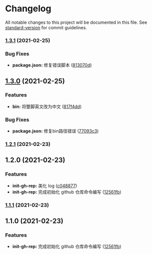 # Changelog

All notable changes to this project will be documented in this file. See [standard-version](https://github.com/conventional-changelog/standard-version) for commit guidelines.

### [1.3.1](https://github.com/776A0A/simple-node-script/compare/v1.3.0...v1.3.1) (2021-02-25)


### Bug Fixes

* **package.json:** 修复错误脚本 ([813070d](https://github.com/776A0A/simple-node-script/commit/813070d8ff2dd80c7bca35118534a082567e2849))

## [1.3.0](https://github.com/776A0A/simple-node-script/compare/v1.2.1...v1.3.0) (2021-02-25)


### Features

* **bin:** 将蹩脚英文改为中文 ([817f4dd](https://github.com/776A0A/simple-node-script/commit/817f4dd39809123b5f884616a832c9df2d1df098))


### Bug Fixes

* **package.json:** 修复bin路径错误 ([77093c3](https://github.com/776A0A/simple-node-script/commit/77093c393aa8b3af451a99da719bbf586fb4f850))

### [1.2.1](https://github.com/776A0A/simple-node-script/compare/v1.2.0...v1.2.1) (2021-02-23)

## 1.2.0 (2021-02-23)


### Features

* **init-gh-rep:** 美化 log ([c048877](https://github.com/776A0A/simple-node-script/commit/c0488777083b62878014a0af4c9e088fe6686ee1))
* **init-gh-rep:** 完成初始化 github 仓库命令编写 ([12561fb](https://github.com/776A0A/simple-node-script/commit/12561fbcbde7c358ca25523f6caa8b4d7a12a1a7))

### [1.1.1](https://github.com/776A0A/simple-node-script/compare/v1.1.0...v1.1.1) (2021-02-23)

## 1.1.0 (2021-02-23)


### Features

* **init-gh-rep:** 完成初始化 github 仓库命令编写 ([12561fb](https://github.com/776A0A/simple-node-script/commit/12561fbcbde7c358ca25523f6caa8b4d7a12a1a7))

